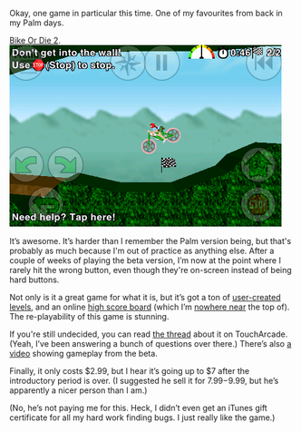 <!--
.. title: More iPhone games…
.. date: 2008-11-19 13:47:34
.. author: Blake Winton
.. tags: itouch, games, bikeordie
-->

Okay, one game in particular this time.  One of my favourites from
back in my Palm days.

[Bike Or Die 2](
http://itunes.apple.com/WebObjects/MZStore.woa/wa/viewSoftware?id=297288395&mt=8
).<br/>
![I can totally land this!](/images/blake/iTouch/BikeOrDie.png)

It’s awesome.  It’s harder than I remember the Palm version being, but
that's probably as much because I'm out of practice as anything else.
After a couple of weeks of playing the beta version, I’m now at the
point where I rarely hit the wrong button, even though they're
on-screen instead of being hard buttons.

Not only is it a great game for what it is, but it’s got a ton of
[user-created levels](http://bike.toyspring.com/levels.php), and an
online [high score board](http://bike.toyspring.com/view.php) (which
I’m [nowhere near](http://bike.toyspring.com/player.php?p=35) the top
of).  The re-playability of this game is stunning.

If you're still undecided, you can read [the
thread](http://forums.toucharcade.com/showthread.php?t=1318) about it
on TouchArcade.  (Yeah, I’ve been answering a bunch of questions over
there.)  There’s also [a video](http://tinyurl.com/bikeordie) showing
gameplay from the beta.

Finally, it only costs $2.99, but I hear it’s going up to $7 after the
introductory period is over.  (I suggested he sell it for $7.99-$9.99,
but he’s apparently a nicer person than I am.)

(No, he’s not paying me for this.  Heck, I didn’t even get an iTunes
gift certificate for all my hard work finding bugs.  I just really
like the game.)

